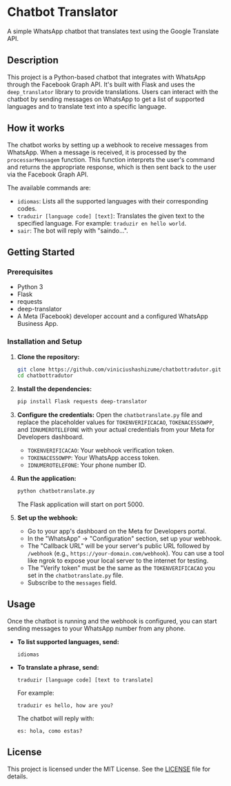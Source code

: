 # Chatbot Translator

A simple WhatsApp chatbot that translates text using the Google Translate API.

## Description

This project is a Python-based chatbot that integrates with WhatsApp through the Facebook Graph API. It's built with Flask and uses the `deep_translator` library to provide translations. Users can interact with the chatbot by sending messages on WhatsApp to get a list of supported languages and to translate text into a specific language.

## How it works

The chatbot works by setting up a webhook to receive messages from WhatsApp. When a message is received, it is processed by the `processarMensagem` function. This function interprets the user's command and returns the appropriate response, which is then sent back to the user via the Facebook Graph API.

The available commands are:

  * `idiomas`: Lists all the supported languages with their corresponding codes.
  * `traduzir [language code] [text]`: Translates the given text to the specified language. For example: `traduzir en hello world`.
  * `sair`: The bot will reply with "saindo...".

## Getting Started

### Prerequisites

  * Python 3
  * Flask
  * requests
  * deep-translator
  * A Meta (Facebook) developer account and a configured WhatsApp Business App.

### Installation and Setup

1.  **Clone the repository:**

    ```bash
    git clone https://github.com/viniciushashizume/chatbottradutor.git
    cd chatbottradutor
    ```

2.  **Install the dependencies:**

    ```bash
    pip install Flask requests deep-translator
    ```

3.  **Configure the credentials:**
    Open the `chatbotranslate.py` file and replace the placeholder values for `TOKENVERIFICACAO`, `TOKENACESSOWPP`, and `IDNUMEROTELEFONE` with your actual credentials from your Meta for Developers dashboard.

      * `TOKENVERIFICACAO`: Your webhook verification token.
      * `TOKENACESSOWPP`: Your WhatsApp access token.
      * `IDNUMEROTELEFONE`: Your phone number ID.

4.  **Run the application:**

    ```bash
    python chatbotranslate.py
    ```

    The Flask application will start on port 5000.

5.  **Set up the webhook:**

      * Go to your app's dashboard on the Meta for Developers portal.
      * In the "WhatsApp" -\> "Configuration" section, set up your webhook.
      * The "Callback URL" will be your server's public URL followed by `/webhook` (e.g., `https://your-domain.com/webhook`). You can use a tool like ngrok to expose your local server to the internet for testing.
      * The "Verify token" must be the same as the `TOKENVERIFICACAO` you set in the `chatbotranslate.py` file.
      * Subscribe to the `messages` field.

## Usage

Once the chatbot is running and the webhook is configured, you can start sending messages to your WhatsApp number from any phone.

  * **To list supported languages, send:**
    ```
    idiomas
    ```
  * **To translate a phrase, send:**
    ```
    traduzir [language code] [text to translate]
    ```
    For example:
    ```
    traduzir es hello, how are you?
    ```
    The chatbot will reply with:
    ```
    es: hola, como estas?
    ```

## License

This project is licensed under the MIT License. See the [LICENSE](https://www.google.com/search?q=LICENSE) file for details.
